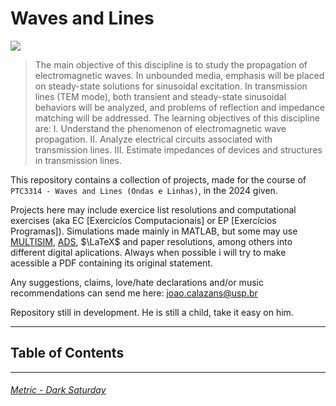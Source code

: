 # Waves and Lines
![](https://www.researchgate.net/publication/230737830/figure/fig2/AS:669443210346498@1536619107042/ncident-and-reflected-waves-on-a-transmission-line.png)

>The main objective of this discipline is to study the propagation of electromagnetic waves. In unbounded media, emphasis will be placed on steady-state solutions for sinusoidal excitation. In transmission lines (TEM mode), both transient and steady-state sinusoidal behaviors will be analyzed, and problems of reflection and impedance matching will be addressed. The learning objectives of this discipline are: I. Understand the phenomenon of electromagnetic wave propagation. II. Analyze electrical circuits associated with transmission lines. III. Estimate impedances of devices and structures in transmission lines.


This repository contains a collection of projects, made for the course of `PTC3314 - Waves and Lines (Ondas e Linhas)`, in the 2024 given.

Projects here may include exercice list resolutions and computational exercises (aka EC [Exercicíos Computacionais] or EP [Exercícios Programas]). Simulations made mainly in MATLAB, but some may use [MULTISIM](https://www.ni.com/en/shop/electronic-test-instrumentation/application-software-for-electronic-test-and-instrumentation-category/what-is-multisim.html?srsltid=AfmBOoq3XldDX_GX6sa1GzUISeYV--lJap98Fdi2DH8KgFH6vAnl7wtI), [ADS](https://www.keysight.com/us/en/products/software/pathwave-design-software/pathwave-advanced-design-system.html), $\LaTeX$ and paper resolutions, among others into different digital aplications.
Always when possible i will try to make acessible a PDF containing its original statement.

Any suggestions, claims, love/hate declarations and/or music recommendations can send me here: [joao.calazans@usp.br](mailto:joao.calazans@usp.br)

Repository still in development. He is still a child, take it easy on him.

*******
## Table of Contents

*******
###### [Metric - Dark Saturday](https://www.youtube.com/watch?v=lVn2UM8-sKI)
